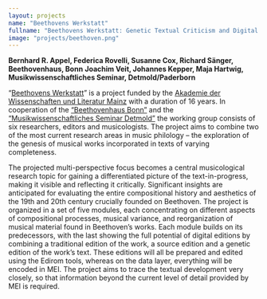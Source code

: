 ```yaml
---
layout: projects
name: "Beethovens Werkstatt"
fullname: "Beethovens Werkstatt: Genetic Textual Criticism and Digital Edition"
image: "projects/beethoven.png"
---
```

**Bernhard R. Appel, Federica Rovelli, Susanne Cox, Richard Sänger, Beethovenhaus, Bonn** 
**Joachim Veit, Johannes Kepper, Maja Hartwig, Musikwissenschaftliches Seminar, Detmold/Paderborn**

“[Beethovens Werkstatt](http://beethovens-werkstatt.de/)” is a project funded by the [Akademie der Wissenschaften und Literatur Mainz](http://www.adwmainz.de/startseite.html) with a duration of 16 years. In cooperation of the [“Beethovenhaus Bonn”](http://www.beethoven-haus-bonn.de/sixcms/detail.php?template=portal_de) and the [“Musikwissenschaftliches Seminar Detmold”](http://www.muwi-detmold-paderborn.de) the working group consists of six researchers, editors and musicologists. The project aims to combine two of the most current research areas in music philology – the exploration of the genesis of musical works incorporated in texts of varying completeness.

The projected multi-perspective focus becomes a central musicological research topic for gaining a differentiated picture of the text-in-progress, making it visible and reflecting it critically. Significant insights are anticipated for evaluating the entire compositional history and aesthetics of the 19th and 20th century crucially founded on Beethoven. The project is organized in a set of five modules, each concentrating on different aspects of compositional processes, musical variance, and reorganization of musical material found in Beethoven’s works. Each module builds on its predecessors, with the last showing the full potential of digital editions by combining a traditional edition of the work, a source edition and a genetic edition of the work’s text. These editions will all be prepared and edited using the Edirom tools, whereas on the data layer, everything will be encoded in MEI. The project aims to trace the textual development very closely, so that information beyond the current level of detail provided by MEI is required.
